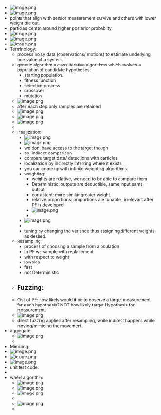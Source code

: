 - ![image.png](../assets/image_1707590049269_0.png)
- ![image.png](../assets/image_1707590171059_0.png)
- points that align with sensor measurement survive and others with lower weight die out.
- particles center around higher posterior probablity
- ![image.png](../assets/image_1707654203466_0.png)
- ![image.png](../assets/image_1707684637319_0.png)
- ![image.png](../assets/image_1707947807226_0.png)
- Terminology:
	- process noisy data (observations/ motions) to estimate underlying true value of a system.
	- genetic algorithm a class iterative algorithms which evolves a population of candidate hypotheses:
		- starting population.
		- fitness function
		- selection process
		- crossover
		- mutation
	- ![image.png](../assets/image_1708442110851_0.png)
	- after each step only samples are retained.
	- ![image.png](../assets/image_1708442380216_0.png)
	- ![image.png](../assets/image_1708444585153_0.png)
	- ![image.png](../assets/image_1708444725380_0.png)
	-
	- Intialization:
		- ![image.png](../assets/image_1708446313571_0.png)
		- ![image.png](../assets/image_1708458489059_0.png)
		- we dont have access to the target though
		- so..indirect comparison
		- compare target data/ detections with particles
		- localization by indirectly inferring where it exists
		- you can come up with infinite weighting algorithms.
		- weighting:
			- weights are relative, we need to be able to compare them
			- Deterministic: outputs are deductible, same input same output
			- consistent: more similar greater weight.
			- relative proportions: proportions are tunable , irrelevant after PF is developed
			- ![image.png](../assets/image_1708470136354_0.png)
			-
		- ![image.png](../assets/image_1708461250810_0.png)
		-
		- tuning by changing the variance thus assigning different weights as desired.
	- Resampling:
		- process of choosing a sample from a poulation
		- In PF we sample with replacement
		- with respect to weight
		- lowbias
		- fast
		- not Deterministic
	- Fuzzing:
		-
	- Gist of PF: how likely would it be to observe  a target measurement for each hypothesis? NOT how likely target Hypothesis for measurement.
	- ![image.png](../assets/image_1708471259735_0.png)
	- direct fuzzing applied after resampling, while indirect happens while moving/mimicing the movement.
- aggregate:
	- ![image.png](../assets/image_1708472017565_0.png)
	-
- Mimicing:
- ![image.png](../assets/image_1708471286000_0.png)
- ![image.png](../assets/image_1708472465945_0.png)
- ![image.png](../assets/image_1708472481742_0.png)
- unit test code.
-
- wheel algorithm:
	- ![image.png](../assets/image_1708548468821_0.png)
	- ![image.png](../assets/image_1708550985314_0.png)
	- ![image.png](../assets/image_1708551915326_0.png)
	-
	- ![image.png](../assets/image_1708553255861_0.png)
	-